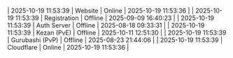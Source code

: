 | 2025-10-19 11:53:39 | Website | Online | 2025-10-19 11:53:36 |
| 2025-10-19 11:53:39 | Registration | Offline | 2025-09-09 16:40:23 |
| 2025-10-19 11:53:39 | Auth Server | Offline | 2025-08-18 09:33:31 |
| 2025-10-19 11:53:39 | Kezan (PvE) | Offline | 2025-10-11 12:51:30 |
| 2025-10-19 11:53:39 | Gurubashi (PvP) | Offline | 2025-08-23 21:44:06 |
| 2025-10-19 11:53:39 | Cloudflare | Online | 2025-10-19 11:53:36 |
